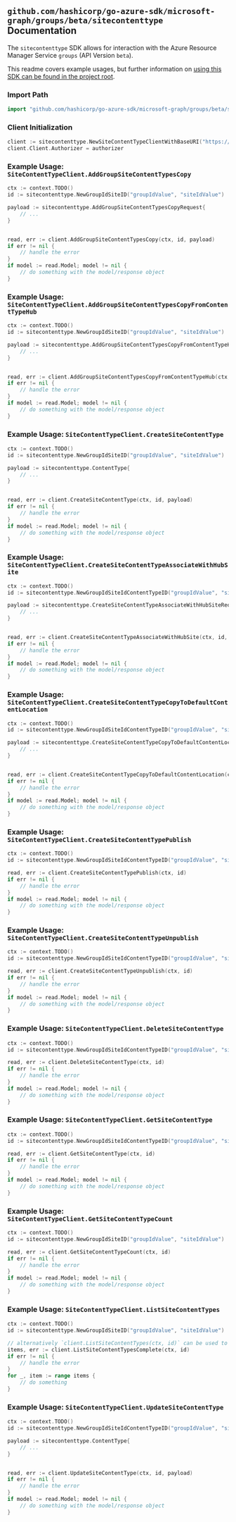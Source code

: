 
## `github.com/hashicorp/go-azure-sdk/microsoft-graph/groups/beta/sitecontenttype` Documentation

The `sitecontenttype` SDK allows for interaction with the Azure Resource Manager Service `groups` (API Version `beta`).

This readme covers example usages, but further information on [using this SDK can be found in the project root](https://github.com/hashicorp/go-azure-sdk/tree/main/docs).

### Import Path

```go
import "github.com/hashicorp/go-azure-sdk/microsoft-graph/groups/beta/sitecontenttype"
```


### Client Initialization

```go
client := sitecontenttype.NewSiteContentTypeClientWithBaseURI("https://management.azure.com")
client.Client.Authorizer = authorizer
```


### Example Usage: `SiteContentTypeClient.AddGroupSiteContentTypesCopy`

```go
ctx := context.TODO()
id := sitecontenttype.NewGroupIdSiteID("groupIdValue", "siteIdValue")

payload := sitecontenttype.AddGroupSiteContentTypesCopyRequest{
	// ...
}


read, err := client.AddGroupSiteContentTypesCopy(ctx, id, payload)
if err != nil {
	// handle the error
}
if model := read.Model; model != nil {
	// do something with the model/response object
}
```


### Example Usage: `SiteContentTypeClient.AddGroupSiteContentTypesCopyFromContentTypeHub`

```go
ctx := context.TODO()
id := sitecontenttype.NewGroupIdSiteID("groupIdValue", "siteIdValue")

payload := sitecontenttype.AddGroupSiteContentTypesCopyFromContentTypeHubRequest{
	// ...
}


read, err := client.AddGroupSiteContentTypesCopyFromContentTypeHub(ctx, id, payload)
if err != nil {
	// handle the error
}
if model := read.Model; model != nil {
	// do something with the model/response object
}
```


### Example Usage: `SiteContentTypeClient.CreateSiteContentType`

```go
ctx := context.TODO()
id := sitecontenttype.NewGroupIdSiteID("groupIdValue", "siteIdValue")

payload := sitecontenttype.ContentType{
	// ...
}


read, err := client.CreateSiteContentType(ctx, id, payload)
if err != nil {
	// handle the error
}
if model := read.Model; model != nil {
	// do something with the model/response object
}
```


### Example Usage: `SiteContentTypeClient.CreateSiteContentTypeAssociateWithHubSite`

```go
ctx := context.TODO()
id := sitecontenttype.NewGroupIdSiteIdContentTypeID("groupIdValue", "siteIdValue", "contentTypeIdValue")

payload := sitecontenttype.CreateSiteContentTypeAssociateWithHubSiteRequest{
	// ...
}


read, err := client.CreateSiteContentTypeAssociateWithHubSite(ctx, id, payload)
if err != nil {
	// handle the error
}
if model := read.Model; model != nil {
	// do something with the model/response object
}
```


### Example Usage: `SiteContentTypeClient.CreateSiteContentTypeCopyToDefaultContentLocation`

```go
ctx := context.TODO()
id := sitecontenttype.NewGroupIdSiteIdContentTypeID("groupIdValue", "siteIdValue", "contentTypeIdValue")

payload := sitecontenttype.CreateSiteContentTypeCopyToDefaultContentLocationRequest{
	// ...
}


read, err := client.CreateSiteContentTypeCopyToDefaultContentLocation(ctx, id, payload)
if err != nil {
	// handle the error
}
if model := read.Model; model != nil {
	// do something with the model/response object
}
```


### Example Usage: `SiteContentTypeClient.CreateSiteContentTypePublish`

```go
ctx := context.TODO()
id := sitecontenttype.NewGroupIdSiteIdContentTypeID("groupIdValue", "siteIdValue", "contentTypeIdValue")

read, err := client.CreateSiteContentTypePublish(ctx, id)
if err != nil {
	// handle the error
}
if model := read.Model; model != nil {
	// do something with the model/response object
}
```


### Example Usage: `SiteContentTypeClient.CreateSiteContentTypeUnpublish`

```go
ctx := context.TODO()
id := sitecontenttype.NewGroupIdSiteIdContentTypeID("groupIdValue", "siteIdValue", "contentTypeIdValue")

read, err := client.CreateSiteContentTypeUnpublish(ctx, id)
if err != nil {
	// handle the error
}
if model := read.Model; model != nil {
	// do something with the model/response object
}
```


### Example Usage: `SiteContentTypeClient.DeleteSiteContentType`

```go
ctx := context.TODO()
id := sitecontenttype.NewGroupIdSiteIdContentTypeID("groupIdValue", "siteIdValue", "contentTypeIdValue")

read, err := client.DeleteSiteContentType(ctx, id)
if err != nil {
	// handle the error
}
if model := read.Model; model != nil {
	// do something with the model/response object
}
```


### Example Usage: `SiteContentTypeClient.GetSiteContentType`

```go
ctx := context.TODO()
id := sitecontenttype.NewGroupIdSiteIdContentTypeID("groupIdValue", "siteIdValue", "contentTypeIdValue")

read, err := client.GetSiteContentType(ctx, id)
if err != nil {
	// handle the error
}
if model := read.Model; model != nil {
	// do something with the model/response object
}
```


### Example Usage: `SiteContentTypeClient.GetSiteContentTypeCount`

```go
ctx := context.TODO()
id := sitecontenttype.NewGroupIdSiteID("groupIdValue", "siteIdValue")

read, err := client.GetSiteContentTypeCount(ctx, id)
if err != nil {
	// handle the error
}
if model := read.Model; model != nil {
	// do something with the model/response object
}
```


### Example Usage: `SiteContentTypeClient.ListSiteContentTypes`

```go
ctx := context.TODO()
id := sitecontenttype.NewGroupIdSiteID("groupIdValue", "siteIdValue")

// alternatively `client.ListSiteContentTypes(ctx, id)` can be used to do batched pagination
items, err := client.ListSiteContentTypesComplete(ctx, id)
if err != nil {
	// handle the error
}
for _, item := range items {
	// do something
}
```


### Example Usage: `SiteContentTypeClient.UpdateSiteContentType`

```go
ctx := context.TODO()
id := sitecontenttype.NewGroupIdSiteIdContentTypeID("groupIdValue", "siteIdValue", "contentTypeIdValue")

payload := sitecontenttype.ContentType{
	// ...
}


read, err := client.UpdateSiteContentType(ctx, id, payload)
if err != nil {
	// handle the error
}
if model := read.Model; model != nil {
	// do something with the model/response object
}
```
